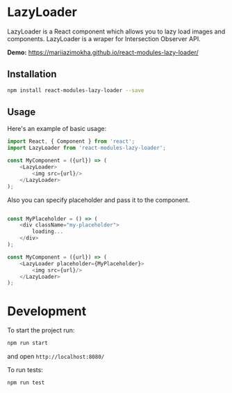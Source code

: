 # LazyLoader
LazyLoader is a React component which allows you to lazy load images and components. LazyLoader is a wraper for Intersection Observer API.

**Demo:**  https://mariiazimokha.github.io/react-modules-lazy-loader/

## Installation

```sh
npm install react-modules-lazy-loader --save
```

## Usage

Here's an example of basic usage:

```js
import React, { Component } from 'react';
import LazyLoader from 'react-modules-lazy-loader';

const MyComponent = ({url}) => (
    <LazyLoader> 
        <img src={url}/>
    </LazyLoader>
);
```

Also you can specify placeholder and pass it to the component.

```js

const MyPlaceholder = () => (
    <div className="my-placeholder">
        loading...
    </div>
);

const MyComponent = ({url}) => (
    <LazyLoader placeholder={MyPlaceholder}> 
        <img src={url}/>
    </LazyLoader>
);

```

# Development
To start the project run:

```sh
npm run start
```

and open `http://localhost:8080/`

To run tests:
```sh
npm run test
```
